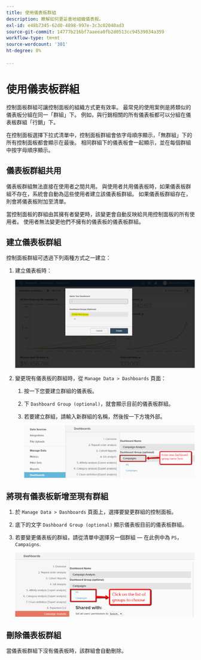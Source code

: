 ```yaml
---
title: 使用儀表板群組
description: 瞭解如何更妥善地組織儀表板。
exl-id: e48b7345-62d0-4898-997e-3c3c02040ad3
source-git-commit: 14777b216bf7aaeea0fb2d0513cc94539034a359
workflow-type: tm+mt
source-wordcount: '301'
ht-degree: 0%

---
```


# 使用儀表板群組

控制面板群組可讓控制面板的組織方式更有效率。 最常見的使用案例是將類似的儀表板分組在同一「群組」下。 例如，與行銷相關的所有儀表板都可以分組在儀表板群組「行銷」下。

在控制面板選擇下拉式清單中，控制面板群組會依字母順序顯示，「無群組」下的所有控制面板都會顯示在最後。 相同群組下的儀表板會一起顯示，並在每個群組中按字母順序顯示。

## 儀表板群組共用

儀表板群組無法直接在使用者之間共用。 與使用者共用儀表板時，如果儀表板群組不存在，系統會自動為這些使用者建立該儀表板群組。 如果儀表板群組存在，則會將儀表板附加至清單。

當控制面板的群組由其擁有者變更時，該變更會自動反映給共用控制面板的所有使用者。 使用者無法變更他們不擁有的儀表板的儀表板群組。

## 建立儀表板群組

控制面板群組可透過下列兩種方式之一建立：

1. 建立儀表板時：

   ![建立儀表板群組](../../assets/create-dashboard-groups-new-dashboard.png)

1. 變更現有儀表板的群組時，從 `Manage Data > Dashboards` 頁面：

   1. 按一下您要建立群組的儀表板。

   1. 下 `Dashboard Group (optional)`，就會顯示目前的儀表板群組。

   1. 若要建立群組，請輸入新群組的名稱，然後按一下方塊外部。

      ![建立儀表板群組](../../assets/create-dashboard-groups-existing-dashboard.png)

## 將現有儀表板新增至現有群組

1. 於 `Manage Data > Dashboards` 頁面上，選擇要變更群組的控制面板。

1. 底下的文字 `Dashboard Group (optional)` 顯示儀表板目前的儀表板群組。

1. 若要變更儀表板的群組，請從清單中選擇另一個群組 — 在此例中為 `PS`， `Campaigns`.

   ![變更群組儀表板](../../assets/add-existing-dashboard-existing-group.png)

## 刪除儀表板群組

當儀表板群組下沒有儀表板時，該群組會自動刪除。
